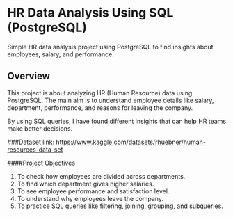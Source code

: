 # HR Data Analysis Using SQL (PostgreSQL)
Simple HR data analysis project using PostgreSQL to find insights about employees, salary, and performance.

## Overview
This project is about analyzing HR (Human Resource) data using PostgreSQL.
The main aim is to understand employee details like salary, department, performance, and reasons for leaving the company.

By using SQL queries, I have found different insights that can help HR teams make better decisions.

###Dataset
link: https://www.kaggle.com/datasets/rhuebner/human-resources-data-set

####Project Objectives
1. To check how employees are divided across departments.
2. To find which department gives higher salaries.
3. To see employee performance and satisfaction level.
4. To understand why employees leave the company.
5. To practice SQL queries like filtering, joining, grouping, and subqueries.

